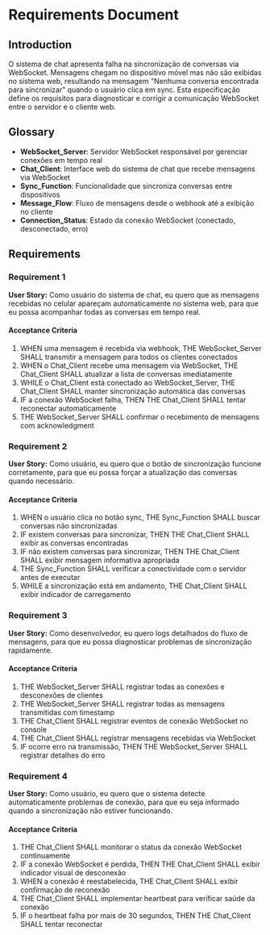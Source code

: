 # Requirements Document

## Introduction

O sistema de chat apresenta falha na sincronização de conversas via WebSocket. Mensagens chegam no dispositivo móvel mas não são exibidas no sistema web, resultando na mensagem "Nenhuma conversa encontrada para sincronizar" quando o usuário clica em sync. Esta especificação define os requisitos para diagnosticar e corrigir a comunicação WebSocket entre o servidor e o cliente web.

## Glossary

- **WebSocket_Server**: Servidor WebSocket responsável por gerenciar conexões em tempo real
- **Chat_Client**: Interface web do sistema de chat que recebe mensagens via WebSocket
- **Sync_Function**: Funcionalidade que sincroniza conversas entre dispositivos
- **Message_Flow**: Fluxo de mensagens desde o webhook até a exibição no cliente
- **Connection_Status**: Estado da conexão WebSocket (conectado, desconectado, erro)

## Requirements

### Requirement 1

**User Story:** Como usuário do sistema de chat, eu quero que as mensagens recebidas no celular apareçam automaticamente no sistema web, para que eu possa acompanhar todas as conversas em tempo real.

#### Acceptance Criteria

1. WHEN uma mensagem é recebida via webhook, THE WebSocket_Server SHALL transmitir a mensagem para todos os clientes conectados
2. WHEN o Chat_Client recebe uma mensagem via WebSocket, THE Chat_Client SHALL atualizar a lista de conversas imediatamente
3. WHILE o Chat_Client está conectado ao WebSocket_Server, THE Chat_Client SHALL manter sincronização automática das conversas
4. IF a conexão WebSocket falha, THEN THE Chat_Client SHALL tentar reconectar automaticamente
5. THE WebSocket_Server SHALL confirmar o recebimento de mensagens com acknowledgment

### Requirement 2

**User Story:** Como usuário, eu quero que o botão de sincronização funcione corretamente, para que eu possa forçar a atualização das conversas quando necessário.

#### Acceptance Criteria

1. WHEN o usuário clica no botão sync, THE Sync_Function SHALL buscar conversas não sincronizadas
2. IF existem conversas para sincronizar, THEN THE Chat_Client SHALL exibir as conversas encontradas
3. IF não existem conversas para sincronizar, THEN THE Chat_Client SHALL exibir mensagem informativa apropriada
4. THE Sync_Function SHALL verificar a conectividade com o servidor antes de executar
5. WHILE a sincronização está em andamento, THE Chat_Client SHALL exibir indicador de carregamento

### Requirement 3

**User Story:** Como desenvolvedor, eu quero logs detalhados do fluxo de mensagens, para que eu possa diagnosticar problemas de sincronização rapidamente.

#### Acceptance Criteria

1. THE WebSocket_Server SHALL registrar todas as conexões e desconexões de clientes
2. THE WebSocket_Server SHALL registrar todas as mensagens transmitidas com timestamp
3. THE Chat_Client SHALL registrar eventos de conexão WebSocket no console
4. THE Chat_Client SHALL registrar mensagens recebidas via WebSocket
5. IF ocorre erro na transmissão, THEN THE WebSocket_Server SHALL registrar detalhes do erro

### Requirement 4

**User Story:** Como usuário, eu quero que o sistema detecte automaticamente problemas de conexão, para que eu seja informado quando a sincronização não estiver funcionando.

#### Acceptance Criteria

1. THE Chat_Client SHALL monitorar o status da conexão WebSocket continuamente
2. IF a conexão WebSocket é perdida, THEN THE Chat_Client SHALL exibir indicador visual de desconexão
3. WHEN a conexão é reestabelecida, THE Chat_Client SHALL exibir confirmação de reconexão
4. THE Chat_Client SHALL implementar heartbeat para verificar saúde da conexão
5. IF o heartbeat falha por mais de 30 segundos, THEN THE Chat_Client SHALL tentar reconectar